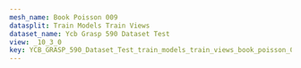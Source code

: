 ```yaml
---
mesh_name: Book Poisson 009
datasplit: Train Models Train Views
dataset_name: Ycb Grasp 590 Dataset Test
view: _10_3_0
key: YCB_GRASP_590_Dataset_Test_train_models_train_views_book_poisson_009__10_3_0
---
```

